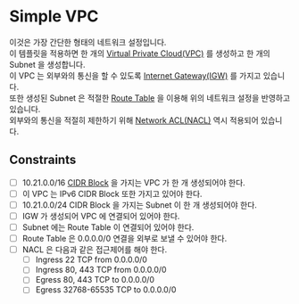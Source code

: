 # Simple VPC
이것은 가장 간단한 형태의 네트워크 설정입니다.  
이 템플릿을 적용하면 한 개의 [Virtual Private Cloud(VPC)](https://docs.aws.amazon.com/ko_kr/AmazonVPC/latest/UserGuide/VPC_Introduction.html) 를 생성하고 한 개의 Subnet 을 생성합니다.  
이 VPC 는 외부와의 통신을 할 수 있도록 [Internet Gateway(IGW)](https://docs.aws.amazon.com/ko_kr/AmazonVPC/latest/UserGuide/VPC_Internet_Gateway.html) 를 가지고 있습니다.  
또한 생성된 Subnet 은 적절한 [Route Table](ttps://docs.aws.amazon.com/ko_kr/AmazonVPC/latest/UserGuide/VPC_Route_Tables.html) 을 이용해 위의 네트워크 설정을 반영하고 있습니다.  
외부와의 통신을 적절히 제한하기 위해 [Network ACL(NACL)](https://docs.aws.amazon.com/ko_kr/AmazonVPC/latest/UserGuide/VPC_ACLs.html) 역시 적용되어 있습니다.  

## Constraints
- [ ] 10.21.0.0/16 [CIDR Block](https://ko.wikipedia.org/wiki/%EC%82%AC%EC%9D%B4%EB%8D%94_(%EB%84%A4%ED%8A%B8%EC%9B%8C%ED%82%B9)) 을 가지는 VPC 가 한 개 생성되어야 한다.
- [ ] 이 VPC 는 IPv6 CIDR Block 또한 가지고 있어야 한다.   
- [ ] 10.21.0.0/24 CIDR Block 을 가지는 Subnet 이 한 개 생성되어야 한다.
- [ ] IGW 가 생성되어 VPC 에 연결되어 있어야 한다.
- [ ] Subnet 에는 Route Table 이 연결되어 있어야 한다.
- [ ] Route Table 은 0.0.0.0/0 연결을 외부로 보낼 수 있어야 한다.
- [ ] NACL 은 다음과 같은 접근제어를 해야 한다.
  - [ ] Ingress 22 TCP from 0.0.0.0/0
  - [ ] Ingress 80, 443 TCP from 0.0.0.0/0
  - [ ] Egress 80, 443 TCP to 0.0.0.0/0
  - [ ] Egress 32768-65535 TCP to 0.0.0.0/0
